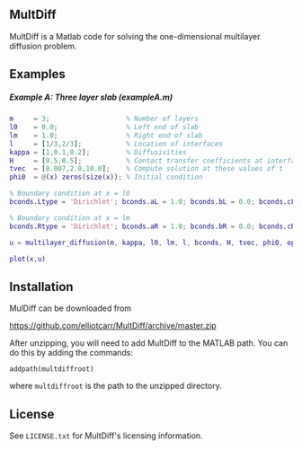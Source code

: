 ## MultDiff

MultDiff is a Matlab code for solving the one-dimensional multilayer diffusion problem.

## Examples

##### Example A: Three layer slab (exampleA.m)

```matlab
m     = 3;                   % Number of layers
l0    = 0.0;                 % Left end of slab
lm    = 1.0;                 % Right end of slab
l     = [1/3,2/3];           % Location of interfaces
kappa = [1,0.1,0.2];         % Diffusivities 
H     = [0.5,0.5];           % Contact transfer coefficients at interfaces
tvec  = [0.007,2.0,10.0];    % Compute solution at these values of t
phi0  = @(x) zeros(size(x)); % Initial condition

% Boundary condition at x = l0
bconds.Ltype = 'Dirichlet'; bconds.aL = 1.0; bconds.bL = 0.0; bconds.cL = 1.0;

% Boundary condition at x = lm
bconds.Rtype = 'Dirichlet'; bconds.aR = 1.0; bconds.bR = 0.0; bconds.cR = 0.0;

u = multilayer_diffusion(m, kappa, l0, lm, l, bconds, H, tvec, phi0, options)

plot(x,u)
```

## Installation

MulDiff can be downloaded from

https://github.com/elliotcarr/MultDiff/archive/master.zip

After unzipping, you will need to add MultDiff to the MATLAB path. You can do
this by adding the commands:
```
addpath(multdiffroot)
```
where `multdiffroot` is the path to the unzipped directory.

## License

See `LICENSE.txt` for MultDiff's licensing information.
